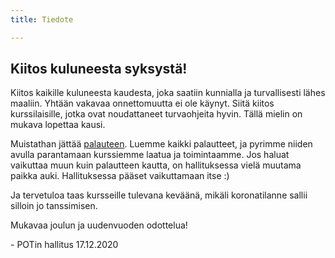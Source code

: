 ```yaml
---
title: Tiedote

---
```

## Kiitos kuluneesta syksystä!

Kiitos kaikille kuluneesta kaudesta, joka saatiin kunnialla ja turvallisesti lähes maaliin. Yhtään vakavaa onnettomuutta ei ole käynyt. Siitä kiitos kurssilaisille, jotka ovat noudattaneet turvaohjeita hyvin. Tällä mielin on mukava lopettaa kausi.

Muistathan jättää [palauteen](https://forms.gle/ufxtJp8UJbhAvXms9). Luemme kaikki palautteet, ja pyrimme niiden avulla parantamaan kurssiemme laatua ja toimintaamme. Jos haluat vaikuttaa muun kuin palautteen kautta, on hallituksessa vielä muutama paikka auki. Hallituksessa pääset vaikuttamaan itse :)

Ja tervetuloa taas kursseille tulevana keväänä, mikäli koronatilanne sallii silloin jo tanssimisen.

Mukavaa joulun ja uudenvuoden odottelua!

\-  POTin hallitus 17.12.2020
